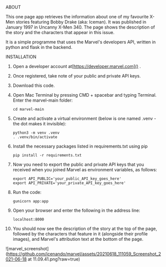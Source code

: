 ABOUT

This one page app retrieves the information about one of my favourite X-Men stories featuring Bobby Drake (aka: Iceman). It was published in January 1997 in Uncanny X-Men 340. The page shows the description of the story and the characters that appear in this issue.

It is a simple programme that uses the Marvel's developers API, written in python and flask in the backend.

INSTALLATION

1. Open a developer account at[https://developer.marvel.com]() .
2. Once registered, take note of your public and private API keys.
3. Download this code.
4. Open Mac Terminal by pressing CMD + spacebar and typing Terminal. Enter the marvel-main folder:

   ```
   cd marvel-main
   ```
5. Create and activate a virtual environment (below is one named .venv - the dot makes it invisible):

   ```
   python3 -m venv .venv
   . .venv/bin/activate
   ```
6. Install the necessary packages listed in requirements.txt using pip

   ```
   pip install -r requirements.txt
   ```
7. Now you need to export the public and private API keys that you received when you joined Marvel as environment variables, as follows:

   ```
   export API_PUBLIC='your_public_API_key_goes_here'
   export API_PRIVATE='your_private_API_key_goes_here'
   ```
8. Run the code:

   ```
   gunicorn app:app
   ```
9. Open your browser and enter the following in the address line:

   ```
   localhost:8000
   ```
10. You should now see the description of the story at the top of the page, followed by the characters that feature in it (alongside their profile images), and Marvel's attribution text at the bottom of the page.

   ![marvel_screenshot](https://github.com/icenando/marvel/assets/20210618_111059_Screenshot_2021-06-18 at 11.09.41.png?raw=true)
